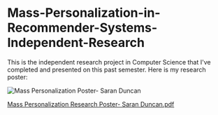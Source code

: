 # Mass-Personalization-in-Recommender-Systems-Independent-Research

This is the independent research project in Computer Science that I've completed and presented on this past semester.
Here is my research poster: 

![Mass Personalization Poster- Saran Duncan](https://github.com/user-attachments/assets/c1bb0548-801a-46df-9652-4208d78d991f)

[Mass Personalization Research Poster- Saran Duncan.pdf](https://github.com/user-attachments/files/20614425/Mass.Personalization.Research.Poster-.Saran.Duncan.pdf)
